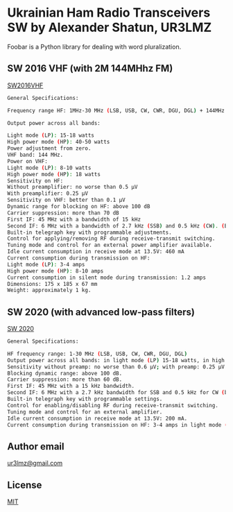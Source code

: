 # Ukrainian Ham Radio Transceivers SW by Alexander Shatun, UR3LMZ

Foobar is a Python library for dealing with word pluralization.

## SW 2016 VHF (with 2M 144MHhz FM)
[SW2016VHF](https://drive.google.com/drive/folders/1zDMwkInzh7wXtpPBlDw0jbTRRX4v0E4R)

```bash
General Specifications:

Frequency range HF: 1MHz-30 MHz (LSB, USB, CW, CWR, DGU, DGL) + 144MHz

Output power across all bands:

Light mode (LP): 15-18 watts
High power mode (HP): 40-50 watts
Power adjustment from zero.
VHF band: 144 MHz.
Power on VHF:
Light mode (LP): 8-10 watts
High power mode (HP): 18 watts
Sensitivity on HF:
Without preamplifier: no worse than 0.5 µV
With preamplifier: 0.25 µV
Sensitivity on VHF: better than 0.1 µV
Dynamic range for blocking on HF: above 100 dB
Carrier suppression: more than 70 dB
First IF: 45 MHz with a bandwidth of 15 kHz
Second IF: 6 MHz with a bandwidth of 2.7 kHz (SSB) and 0.5 kHz (CW). (Bandwidth switchable in any mode)
Built-in telegraph key with programmable adjustments.
Control for applying/removing RF during receive-transmit switching.
Tuning mode and control for an external power amplifier available.
Idle current consumption in receive mode at 13.5V: 460 mA
Current consumption during transmission on HF:
Light mode (LP): 3-4 amps
High power mode (HP): 8-10 amps
Current consumption in silent mode during transmission: 1.2 amps
Dimensions: 175 x 185 x 67 mm
Weight: approximately 1 kg.
```

## SW 2020 (with advanced low-pass filters)
[SW 2020](https://drive.google.com/open?id=1xAZnqPNqE0dv7VPDB1bDDwcZmRus_T9e&usp=drive_fs
)
```bash
General Specifications:

HF frequency range: 1-30 MHz (LSB, USB, CW, CWR, DGU, DGL)
Output power across all bands: in light mode (LP) 15-18 watts, in high power mode (HP) 40-50 watts. Power adjustable from zero.
Sensitivity without preamp: no worse than 0.6 µV; with preamp: 0.25 µV.
Blocking dynamic range: above 100 dB.
Carrier suppression: more than 60 dB.
First IF: 45 MHz with a 15 kHz bandwidth.
Second IF: 6 MHz with a 2.7 kHz bandwidth for SSB and 0.5 kHz for CW (bandwidth switchable in any mode).
Built-in telegraph key with programmable settings.
Control for enabling/disabling RF during receive-transmit switching.
Tuning mode and control for an external amplifier.
Idle current consumption in receive mode at 13.5V: 200 mA.
Current consumption during transmission on HF: 3-4 amps in light mode (LP), 10-12 amps in full mode (HP).
```

## Author email

ur3lmz@gmail.com

## License

[MIT](https://choosealicense.com/licenses/mit/)
